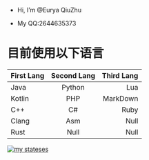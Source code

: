 - Hi, I’m @Eurya QiuZhu

- My QQ:2644635373

# 目前使用以下语言

| First Lang | Second Lang | Third Lang |
| :----------- | :-----------: | -----------: |
| Java | Python | Lua |
| Kotlin | PHP | MarkDown |
| C++ | C# | Ruby |
| Clang | Asm | Null |
| Rust | Null | Null |

​[![​my stateses​](https://github-readme-stats.vercel.app/api?username=lingmuYa)](https://github.com/anuraghazra/github-readme-stats)
<!---
lingmuYa/lingmuYa is a ✨ special ✨ repository because its `README.md` (this file) appears on your GitHub profile.
You can click the Preview link to take a look at your changes.
--->
